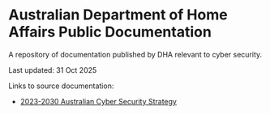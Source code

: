 # Australian Department of Home Affairs Public Documentation
A repository of documentation published by DHA relevant to cyber security.

Last updated: 31 Oct 2025

Links to source documentation:
- [2023-2030 Australian Cyber Security Strategy](https://www.homeaffairs.gov.au/about-us/our-portfolios/cyber-security/strategy/2023-2030-australian-cyber-security-strategy)